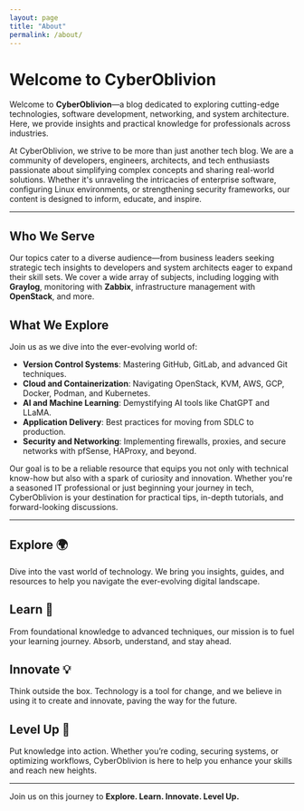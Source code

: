 ```yaml
---
layout: page
title: "About"
permalink: /about/
---
```


# Welcome to CyberOblivion

Welcome to **CyberOblivion**—a blog dedicated to exploring cutting-edge technologies, software development, networking, and system architecture. Here, we provide insights and practical knowledge for professionals across industries.

At CyberOblivion, we strive to be more than just another tech blog. We are a community of developers, engineers, architects, and tech enthusiasts passionate about simplifying complex concepts and sharing real-world solutions. Whether it's unraveling the intricacies of enterprise software, configuring Linux environments, or strengthening security frameworks, our content is designed to inform, educate, and inspire.

---

## Who We Serve

Our topics cater to a diverse audience—from business leaders seeking strategic tech insights to developers and system architects eager to expand their skill sets. We cover a wide array of subjects, including logging with **Graylog**, monitoring with **Zabbix**, infrastructure management with **OpenStack**, and more.

## What We Explore

Join us as we dive into the ever-evolving world of:

- **Version Control Systems**: Mastering GitHub, GitLab, and advanced Git techniques.
- **Cloud and Containerization**: Navigating OpenStack, KVM, AWS, GCP, Docker, Podman, and Kubernetes.
- **AI and Machine Learning**: Demystifying AI tools like ChatGPT and LLaMA.
- **Application Delivery**: Best practices for moving from SDLC to production.
- **Security and Networking**: Implementing firewalls, proxies, and secure networks with pfSense, HAProxy, and beyond.

Our goal is to be a reliable resource that equips you not only with technical know-how but also with a spark of curiosity and innovation. Whether you're a seasoned IT professional or just beginning your journey in tech, CyberOblivion is your destination for practical tips, in-depth tutorials, and forward-looking discussions.

---

## Explore 🌍

Dive into the vast world of technology. We bring you insights, guides, and resources to help you navigate the ever-evolving digital landscape.

## Learn 📘

From foundational knowledge to advanced techniques, our mission is to fuel your learning journey. Absorb, understand, and stay ahead.

## Innovate 💡

Think outside the box. Technology is a tool for change, and we believe in using it to create and innovate, paving the way for the future.

## Level Up 🚀

Put knowledge into action. Whether you’re coding, securing systems, or optimizing workflows, CyberOblivion is here to help you enhance your skills and reach new heights.

---

Join us on this journey to **Explore. Learn. Innovate. Level Up.**